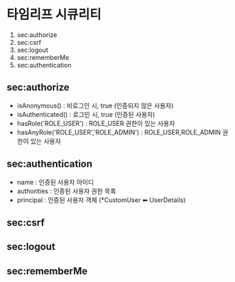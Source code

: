 # 타임리프 시큐리티
1. sec:authorize
2. sec:csrf
3. sec:logout
4. sec:rememberMe
5. sec:authentication


## sec:authorize
- isAnonymous()                         : 비로그인 시, true (인증되지 않은 사용자)
- isAuthenticated()                     : 로그인 시, true   (인증된 사용자)
- hasRole('ROLE_USER')                  : ROLE_USER 권한이 있는 사용자           
- hasAnyRole('ROLE_USER','ROLE_ADMIN')  : ROLE_USER,ROLE_ADMIN 권한이 있는 사용자

## sec:authentication
- name                                  : 인증된 사용자 아이디
- authorities                           : 인증된 사용자 권한 목록
- principal                             : 인증된 사용자 객체 (*CustomUser ⬅ UserDetails)



## sec:csrf
## sec:logout
## sec:rememberMe